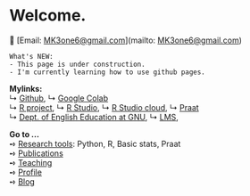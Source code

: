 # Welcome.  
📧 [Email: MK3one6@gmail.com](mailto: MK3one6@gmail.com)  

```
What's NEW:  
- This page is under construction. 
- I'm currently learning how to use github pages.
```

**Mylinks:**  
↳ [Github](https://www.github.com/), ↳ [Google Colab](https://colab.research.google.com/)  
↳ [R project](https://www.r-project.org/), ↳ [R Studio](https://www.rstudio.com/), ↳ [R Studio cloud](https://rstudio.cloud/), 
↳ [Praat](https://www.fon.hum.uva.nl/praat/)   
↳ [Dept. of English Education at GNU](https://www.gnu.ac.kr**), ↳ [LMS](https://rec.ac.kr/gnu),  


**Go to ...**  
➺ [Research tools](/contents/tools.md): Python, R, Basic stats, Praat  
➺ [Publications](/publications.md)  
➺ [Teaching](/contents/teaching.md)  
➺ [Profile](/contents/profile.md)  
➺ [Blog](/blog/blogmain.md)  

